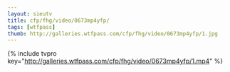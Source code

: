 ```yaml
--- 
layout: sieutv
title: cfp/fhg/video/0673mp4yfp/
tags: [wtfpass]
thumb: http://galleries.wtfpass.com/cfp/fhg/video/0673mp4yfp/1.jpg
---
```

{% include tvpro key="http://galleries.wtfpass.com/cfp/fhg/video/0673mp4yfp/1.mp4" %} 
